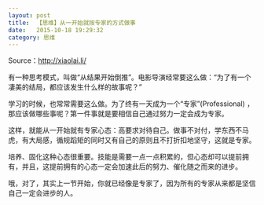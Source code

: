 ```yaml
---
layout: post
title:  【思维】从一开始就按专家的方式做事
date:   2015-10-18 19:29:32
category: 思维
---
```


Source：http://xiaolai.li/

有一种思考模式，叫做“从结果开始倒推”。电影导演经常要这么做：“为了有一个凄美的结局，都应该发生什么样的故事呢？”

学习的时候，也常常需要这么做。为了终有一天成为一个“专家”(Professional) ，那应该做哪些事呢？第一件事就是要相信自己通过努力一定会成为专家。

这样，就能从一开始就有专家心态：高要求对待自己。做事不对付，学东西不马虎，有大局感，循规蹈矩的同时又有自己的原则且不打折扣地坚守，这就是专家。

培养、固化这种心态很重要。技能是需要一点一点积累的，但心态却可以提前拥有，并且，这提前拥有的心态一定会加速此后的努力、催化随之而来的进步。

哦，对了，其实上一节开始，你就已经像是专家了，因为所有的专家从来都是坚信自己一定会进步的人。
